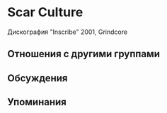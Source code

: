 # Scar Culture

Дискография
"Inscribe" 2001, Grindcore

## Отношения с другими группами


## Обсуждения


## Упоминания

